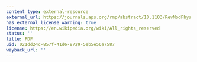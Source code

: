 ```yaml
---
content_type: external-resource
external_url: https://journals.aps.org/rmp/abstract/10.1103/RevModPhys.74.47
has_external_license_warning: true
license: https://en.wikipedia.org/wiki/All_rights_reserved
status: ''
title: PDF
uid: 021dd24c-857f-41d6-8729-5eb5e56a7587
wayback_url: ''
---
```

